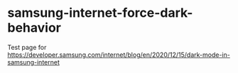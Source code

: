 # samsung-internet-force-dark-behavior
Test page for https://developer.samsung.com/internet/blog/en/2020/12/15/dark-mode-in-samsung-internet
